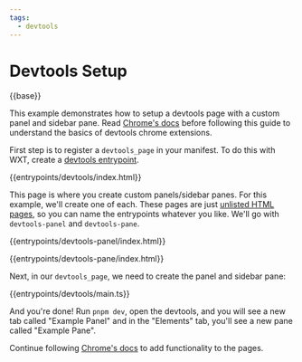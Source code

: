 ```yaml
---
tags:
  - devtools
---
```


# Devtools Setup

{{base}}

This example demonstrates how to setup a devtools page with a custom panel and sidebar pane. Read [Chrome's docs](https://developer.chrome.com/docs/extensions/how-to/devtools/extend-devtools) before following this guide to understand the basics of devtools chrome extensions.

First step is to register a `devtools_page` in your manifest. To do this with WXT, create a [devtools entrypoint](https://wxt.dev/entrypoints/devtools.html).

{{entrypoints/devtools/index.html}}

This page is where you create custom panels/sidebar panes. For this example, we'll create one of each. These pages are just [unlisted HTML pages](https://wxt.dev/entrypoints/unlisted-pages.html), so you can name the entrypoints whatever you like. We'll go with `devtools-panel` and `devtools-pane`.

{{entrypoints/devtools-panel/index.html}}

{{entrypoints/devtools-pane/index.html}}

Next, in our `devtools_page`, we need to create the panel and sidebar pane:

{{entrypoints/devtools/main.ts}}

And you're done! Run `pnpm dev`, open the devtools, and you will see a new tab called "Example Panel" and in the "Elements" tab, you'll see a new pane called "Example Pane".

Continue following [Chrome's docs](https://developer.chrome.com/docs/extensions/how-to/devtools/extend-devtools#solutions) to add functionality to the pages.
